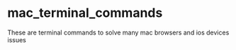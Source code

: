 # mac_terminal_commands
These are terminal commands to solve many mac browsers and ios devices issues

